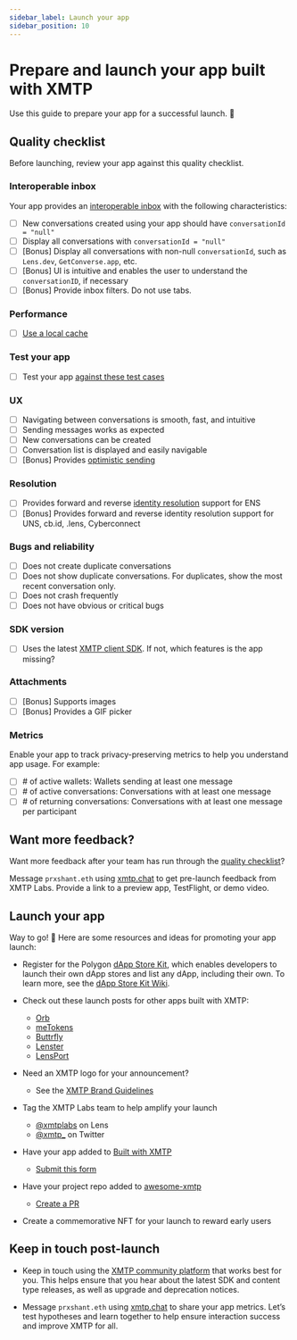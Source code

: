 ```yaml
---
sidebar_label: Launch your app
sidebar_position: 10
---
```


# Prepare and launch your app built with XMTP

Use this guide to prepare your app for a successful launch. 🚀

## Quality checklist

Before launching, review your app against this quality checklist.

### Interoperable inbox

Your app provides an [interoperable inbox](/docs/concepts/interoperable-inbox) with the following characteristics:

- [ ]  New conversations created using your app should have `conversationId = "null"`
- [ ]  Display all conversations with `conversationId = "null"`
- [ ]  [Bonus] Display all conversations with non-null `conversationId`, such as `Lens.dev`, `GetConverse.app`, etc.
- [ ]  [Bonus] UI is intuitive and enables the user to understand the `conversationID`, if necessary
- [ ]  [Bonus] Provide inbox filters. Do not use tabs.

### Performance

- [ ]  [Use a local cache](/docs/tutorials/performance)

### Test your app

- [ ]  Test your app [against these test cases](/docs/tutorials/test-your-app)

### UX

- [ ]  Navigating between conversations is smooth, fast, and intuitive
- [ ]  Sending messages works as expected
- [ ]  New conversations can be created
- [ ]  Conversation list is displayed and easily navigable
- [ ]  [Bonus] Provides [optimistic sending](/docs/tutorials/optimistic-sending)

### Resolution

- [ ]  Provides forward and reverse [identity resolution](/docs/tutorials/identity-resolution) support for ENS
- [ ]  [Bonus] Provides forward and reverse identity resolution support for UNS, cb.id, .lens, Cyberconnect

### Bugs and reliability

- [ ]  Does not create duplicate conversations
- [ ]  Does not show duplicate conversations. For duplicates, show the most recent conversation only.
- [ ]  Does not crash frequently
- [ ]  Does not have obvious or critical bugs

### SDK version

- [ ]  Uses the latest [XMTP client SDK](/docs/introduction#sdks). If not, which features is the app missing?

### Attachments

- [ ]  [Bonus] Supports images
- [ ]  [Bonus] Provides a GIF picker

### Metrics

Enable your app to track privacy-preserving metrics to help you understand app usage. For example:
- [ ]  \# of active wallets: Wallets sending at least one message
- [ ]  \# of active conversations: Conversations with at least one message
- [ ]  \# of returning conversations: Conversations with at least one message per participant

## Want more feedback?

Want more feedback after your team has run through the [quality checklist](#check-the-quality-of-your-app)?

Message `prxshant.eth` using [xmtp.chat](https://xmtp.chat/) to get pre-launch feedback from XMTP Labs. Provide a link to a preview app, TestFlight, or demo video.

## Launch your app

Way to go! 🎉 Here are some resources and ideas for promoting your app launch:

- Register for the Polygon [dApp Store Kit](https://docs.dappstorekit.io/docs/how%20to%20use%20the%20dapp%20store%20kit/dapp-registry-management/), which enables developers to launch their own dApp stores and list any dApp, including their own. To learn more, see the [dApp Store Kit Wiki](https://polygontechnology.notion.site/dApp-Store-Kit-Wiki-a3a9e7518b80400589aee8164550838e).

- Check out these launch posts for other apps built with XMTP:

  - [Orb](https://twitter.com/orbapp_/status/1618659601154715649?s=20)
  - [meTokens](https://twitter.com/meTokens/status/1597983759462436870?s=20&t=wHy9mBrNR5ri146CbhCMUw)
  - [Buttrfly](https://twitter.com/0xMoe_/status/1603126849852563456?s=20&t=wHy9mBrNR5ri146CbhCMUw)
  - [Lenster](https://twitter.com/lensterxyz/status/1588203593257009152?s=20&t=wHy9mBrNR5ri146CbhCMUw)
  - [LensPort](https://twitter.com/lensport_io/status/1602370688139939841?s=20&t=wHy9mBrNR5ri146CbhCMUw)

- Need an XMTP logo for your announcement?

  - See the [XMTP Brand Guidelines](https://github.com/xmtp/brand)

- Tag the XMTP Labs team to help amplify your launch

  - [@xmtplabs](https://lenster.xyz/u/xmtplabs) on Lens
  - [@xmtp\_](https://twitter.com/xmtp_) on Twitter

- Have your app added to [Built with XMTP](/built-with-xmtp)

  - [Submit this form](https://forms.gle/p1VgVtkoGfHXANXt5)

- Have your project repo added to [awesome-xmtp](https://github.com/xmtp/awesome-xmtp)

  - [Create a PR](https://github.com/xmtp/awesome-xmtp)

- Create a commemorative NFT for your launch to reward early users

## Keep in touch post-launch

- Keep in touch using the [XMTP community platform](/docs/contribute) that works best for you. This helps ensure that you hear about the latest SDK and content type releases, as well as upgrade and deprecation notices.

- Message `prxshant.eth` using [xmtp.chat](https://xmtp.chat/) to share your app metrics. Let’s test hypotheses and learn together to help ensure interaction success and improve XMTP for all.
